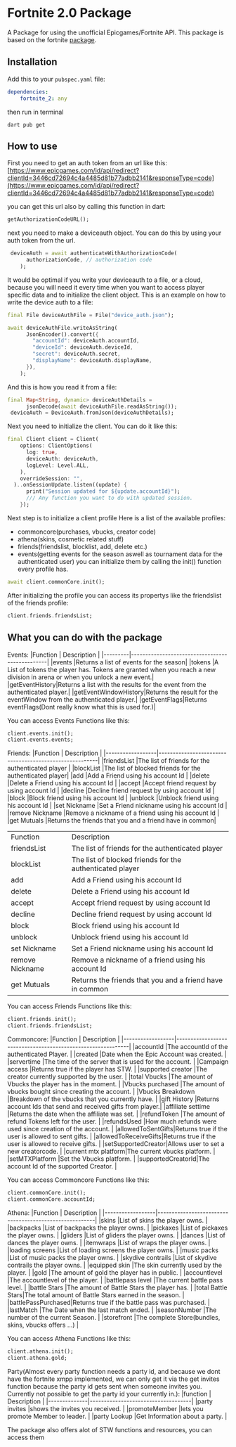 # Fortnite 2.0 Package

A Package for using the unofficial Epicgames/Fortnite API. This package is based on the fortnite [package](https://pub.dev/packages/fortnite).

## Installation

Add this to your `pubspec.yaml` file:

```yaml
dependencies:
    fortnite_2: any
```

then run in terminal

```
dart pub get
```

## How to use
First you need to get an auth token from an url like this: [https://www.epicgames.com/id/api/redirect?clientId=3446cd72694c4a4485d81b77adbb2141&responseType=code](https://www.epicgames.com/id/api/redirect?clientId=3446cd72694c4a4485d81b77adbb2141&responseType=code)

you can get this url also by calling this function in dart: 
```dart
getAuthorizationCodeURL();
```

next you need to make a deviceauth object. You can do this by using your auth token from the url.
```dart
 deviceAuth = await authenticateWithAuthorizationCode(
      authorizationCode, // authorization code
    );
```
It would be optimal if you write your deviceauth to a file, or a cloud, because you will need it every time when you want to access player specific data and to initialize the client object.
This is an example on how to write the device auth to a file:
```dart
final File deviceAuthFile = File("device_auth.json");

await deviceAuthFile.writeAsString(
      JsonEncoder().convert({
        "accountId": deviceAuth.accountId,
        "deviceId": deviceAuth.deviceId,
        "secret": deviceAuth.secret,
        "displayName": deviceAuth.displayName,
      }),
    );
```
And this is how you read it from a file: 
```dart
final Map<String, dynamic> deviceAuthDetails =
      jsonDecode(await deviceAuthFile.readAsString());
 deviceAuth = DeviceAuth.fromJson(deviceAuthDetails);
```
Next you need to initialize the client. You can do it like this: 
```dart
final Client client = Client(
    options: ClientOptions(
      log: true,
      deviceAuth: deviceAuth,
      logLevel: Level.ALL,
    ),
    overrideSession: "",
  )..onSessionUpdate.listen((update) {
      print("Session updated for ${update.accountId}");
      /// Any function you want to do with updated session.
    });
```
Next step is to initialize a client profile
Here is a list of the available profiles:
- commoncore(purchases, vbucks, creator code)
- athena(skins, cosmetic related stuff)
- friends(friendslist, blocklist, add, delete etc.)
- events(getting events for the season aswell as tournament data for the authenticated user)
you can initialize them by calling the init() function every profile has.
```dart
await client.commonCore.init();
```
After initializing the profile you can access its propertys like the friendslist of the friends profile:
```dart
client.friends.friendsList;
```

## What you can do with the package
Events:
|Function          | Description                           |
|---------|------------------------------------------------|
|events   |Returns a list of events for the season|
|tokens   |A List of tokens the player has. Tokens are granted when you reach a new division in arena or when you unlock a new event.|           
|getEventHistory|Returns a list with the results for the event from the authenticated player.|
|getEventWindowHistory|Returns the result for the eventWindow from the authenticated player.|
|getEventFlags|Returns eventFlags(Dont really know what this is used for.)|


You can access Events Functions like this: 
```dart
client.events.init();
client.events.events;
```                              
Friends: 
|Function          | Description                                            |
|------------------|--------------------------------------------------------|
|friendsList       |The list of friends for the authenticated player        |
|blockList         |The list of blocked friends for the authenticated player|
|add               |Add a Friend using his account Id                       |
|delete            |Delete a Friend using his account Id                    |
|accept            |Accept friend request by using account Id               |
|decline           |Decline friend request by using account Id              |
|block             |Block friend using his account Id                       |
|unblock           |Unblock friend using his account Id                     |
|set Nickname      |Set a Friend nickname using his account Id              |
|remove Nickname   |Remove a nickname of a friend using his account Id      |
|get Mutuals       |Returns the friends that you and a friend have in common|  


<table>
    <tr>
        <td>Function</td>
        <td>Description</td>
    </tr>
    <tr>
        <td>friendsList</td>
        <td>The list of friends for the authenticated player</td>
    </tr>
    <tr>
        <td>blockList</td>
        <td>The list of blocked friends for the authenticated player</td>
    </tr>
    <tr>
        <td>add</td>
        <td>Add a Friend using his account Id</td>
    </tr>
    <tr>
        <td>delete</td>
        <td>Delete a Friend using his account Id</td>
    </tr>
    <tr>
        <td>accept</td>
        <td>Accept friend request by using account Id</td>
    </tr>
    <tr>
        <td>decline</td>
        <td>Decline friend request by using account Id</td>
    </tr>
    <tr>
        <td>block</td>
        <td>Block friend using his account Id</td>
    </tr>
    <tr>
        <td>unblock</td>
        <td>Unblock friend using his account Id</td>
    </tr>
    <tr>
        <td>set Nickname</td>
        <td>Set a Friend nickname using his account Id</td>
    </tr>
    <tr>
        <td>remove Nickname</td>
        <td>Remove a nickname of a friend using his account Id</td>
    </tr>
    <tr>
        <td>get Mutuals</td>
        <td>Returns the friends that you and a friend have in common</td>
    </tr>
</table>


You can access Friends Functions like this: 
```dart
client.friends.init();
client.friends.friendsList;
```

Commoncore:
|Function          | Description                                                 |
|------------------|-------------------------------------------------------------|
|accountId         |The accountId of the authenticated Player.                   |
|created           |Date when the Epic Account was created.                      |
|servertime        |The time of the server that is used for the account.         |
|Campaign access   |Returns true if the player has STW.                          |
|supported creator |The creator currently supported by the user.                 |
|total Vbucks      |The amount of Vbucks the player has in the moment.           |
|Vbucks purchased  |The amount of vbucks bought since creating the account.      |
|Vbucks Breakdown  |Breakdown of the vbucks that you currently have.             |
|gift History      |Returns account Ids that send and received gifts from player.|
|affiliate settime |Returns the date when the affiliate was set.                 |
|refundToken       |The amount of refund Tokens left for the user.               |
|refundsUsed       |How much refunds were used since creation of the account.    |
|allowedToSentGifts|Returns true if the user is allowed to sent gifts.           |
|allowedToReceiveGifts|Returns true if the user is allowed to receive gifts.     |
|setSupportedCreator|Allows user to set a new creatorcode.                       |
|current mtx platform|The current vbucks platform.                               |
|setMTXPlatform    |Set the Vbucks platform.                                     |
|supportedCreatorId|The account Id of the supported Creator.                     |


You can access Commoncore Functions like this: 
```dart
client.commonCore.init();
client.commonCore.accountId;
```

Athena:
|Function          | Description                                            |
|------------------|--------------------------------------------------------|
|skins             |List of skins the player owns.                          |
|backpacks         |List of backpacks the player owns.                      |
|pickaxes          |List of pickaxes the player owns.                       |
|gliders           |List of gliders the player owns.                        |
|dances            |List of dances the player owns.                         |
|itemwraps         |List of wraps the player owns.                          |
|loading screens   |List of loading screens the player owns.                |
|music packs       |List of music packs the player owns.                    |
|skydive contrails |List of skydive contrails the player owns.              |
|equipped skin     |The skin currently used by the player.                  |
|gold              |The amount of gold the player has in public.            |
|accountlevel      |The accountlevel of the player.                         |
|battlepass level  |The current battle pass level.                          |
|battle Stars      |The amount of Battle Stars the player has.              |
|total Battle Stars|The total amount of Battle Stars earned in the season.  |
|battlePassPurchased|Returns true if the battle pass was purchased.         |
|lastMatch         |The Date when the last match ended.                     |
|seasonNumber      |The number of the current Season.                       |
|storefront        |The complete Store(bundles, skins, vbucks offers ...)   |

You can access Athena Functions like this: 
```dart
client.athena.init();
client.athena.gold;
```

Party(Almost every party function needs a party id, and because we dont have the fortnite xmpp implemented, we can only get it via the get invites function because the party id gets sent when someone invites you. Currently not possible to get the party id your currently in.): 
|function | Description |
|--------------|------------------------------------|
|party invites |shows the invites you received.     |
|promoteMember  |lets you promote Member to leader. |
|party Lookup  |Get Information about a party.      |  

The package also offers alot of STW functions and resources, you can access them
